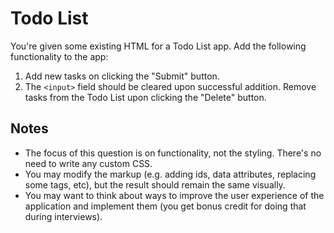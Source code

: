 # Todo List

You're given some existing HTML for a Todo List app. Add the following functionality to the app:

1. Add new tasks on clicking the "Submit" button.
2. The `<input>` field should be cleared upon successful addition.
Remove tasks from the Todo List upon clicking the "Delete" button.

## Notes
- The focus of this question is on functionality, not the styling. There's no need to write any custom CSS.
- You may modify the markup (e.g. adding ids, data attributes, replacing some tags, etc), but the result should remain the same visually.
- You may want to think about ways to improve the user experience of the application and implement them (you get bonus credit for doing that during interviews).